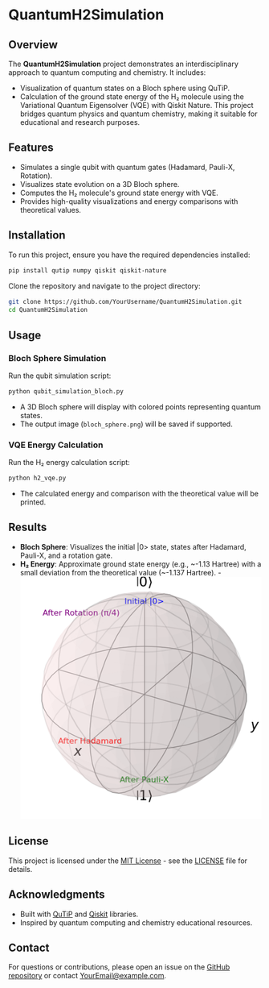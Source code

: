 # QuantumH2Simulation

## Overview
The **QuantumH2Simulation** project demonstrates an interdisciplinary approach to quantum computing and chemistry. It includes:
- Visualization of quantum states on a Bloch sphere using QuTiP.
- Calculation of the ground state energy of the H₂ molecule using the Variational Quantum Eigensolver (VQE) with Qiskit Nature.
This project bridges quantum physics and quantum chemistry, making it suitable for educational and research purposes.

## Features
- Simulates a single qubit with quantum gates (Hadamard, Pauli-X, Rotation).
- Visualizes state evolution on a 3D Bloch sphere.
- Computes the H₂ molecule's ground state energy with VQE.
- Provides high-quality visualizations and energy comparisons with theoretical values.

## Installation
To run this project, ensure you have the required dependencies installed:
```bash
pip install qutip numpy qiskit qiskit-nature
```
Clone the repository and navigate to the project directory:
```bash
git clone https://github.com/YourUsername/QuantumH2Simulation.git
cd QuantumH2Simulation
```

## Usage
### Bloch Sphere Simulation
Run the qubit simulation script:
```bash
python qubit_simulation_bloch.py
```
- A 3D Bloch sphere will display with colored points representing quantum states.
- The output image (`bloch_sphere.png`) will be saved if supported.

### VQE Energy Calculation
Run the H₂ energy calculation script:
```bash
python h2_vqe.py
```
- The calculated energy and comparison with the theoretical value will be printed.

## Results
- **Bloch Sphere**: Visualizes the initial |0> state, states after Hadamard, Pauli-X, and a rotation gate.
- **H₂ Energy**: Approximate ground state energy (e.g., ~-1.13 Hartree) with a small deviation from the theoretical value (~-1.137 Hartree).
-![Bloch Sphere](bloch_sphere.png)
## License
This project is licensed under the [MIT License](LICENSE) - see the [LICENSE](LICENSE) file for details.

## Acknowledgments
- Built with [QuTiP](https://qutip.org/) and [Qiskit](https://qiskit.org/) libraries.
- Inspired by quantum computing and chemistry educational resources.

## Contact
For questions or contributions, please open an issue on the [GitHub repository](https://github.com/YourUsername/QuantumH2Simulation) or contact [YourEmail@example.com](mailto:YourEmail@example.com).
